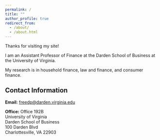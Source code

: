```yaml
---
permalink: /
title: ""
author_profile: true
redirect_from: 
  - /about/
  - /about.html
---
```


Thanks for visiting my site!

I am an Assistant Professor of Finance at the Darden School of Business at the University of Virginia. 

My research is in household finance, law and finance, and consumer finance.

## Contact Information

**Email:** [freedp@darden.virginia.edu](mailto:freedp@darden.virginia.edu)

**Office:** 
Office 192B  
University of Virginia  
Darden School of Business  
100 Darden Blvd  
Charlottesville, VA 22903

